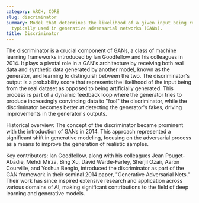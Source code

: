 ```yaml
---
category: ARCH, CORE
slug: discriminator
summary: Model that determines the likelihood of a given input being real or fake,
  typically used in generative adversarial networks (GANs).
title: Discriminator
---
```


The discriminator is a crucial component of GANs, a class of machine learning frameworks introduced by Ian Goodfellow and his colleagues in 2014. It plays a pivotal role in a GAN's architecture by receiving both real data and synthetic data generated by another model, known as the generator, and learning to distinguish between the two. The discriminator's output is a probability score that represents the likelihood of the input being from the real dataset as opposed to being artificially generated. This process is part of a dynamic feedback loop where the generator tries to produce increasingly convincing data to "fool" the discriminator, while the discriminator becomes better at detecting the generator's fakes, driving improvements in the generator's outputs.

Historical overview: The concept of the discriminator became prominent with the introduction of GANs in 2014. This approach represented a significant shift in generative modeling, focusing on the adversarial process as a means to improve the generation of realistic samples.

Key contributors: Ian Goodfellow, along with his colleagues Jean Pouget-Abadie, Mehdi Mirza, Bing Xu, David Warde-Farley, Sherjil Ozair, Aaron Courville, and Yoshua Bengio, introduced the discriminator as part of the GAN framework in their seminal 2014 paper, "Generative Adversarial Nets." Their work has since inspired extensive research and application across various domains of AI, making significant contributions to the field of deep learning and generative models.